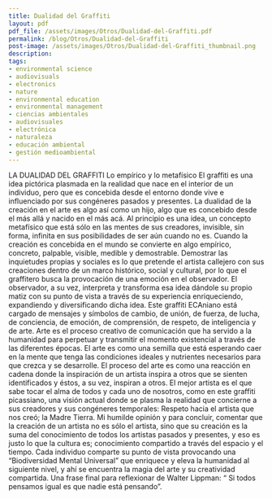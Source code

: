 ```yaml
---
title: Dualidad del Graffiti
layout: pdf
pdf_file: /assets/images/Otros/Dualidad-del-Graffiti.pdf
permalink: /blog/Otros/Dualidad-del-Graffiti
post-image: /assets/images/Otros/Dualidad-del-Graffiti_thumbnail.png
description:
tags:
- environmental science
- audiovisuals
- electronics
- nature
- environmental education
- environmental management
- ciencias ambientales
- audiovisuales
- electrónica
- naturaleza
- educación ambiental
- gestión medioambiental
---
```


LA DUALIDAD DEL GRAFFITI Lo empírico y lo metafísico El graffiti es una idea pictórica plasmada en la realidad que nace en el interior de un individuo, pero que es concebida desde el entorno donde vive e influenciado por sus congéneres pasados y presentes. La dualidad de la creación en el arte es algo así como un hijo, algo que es concebido desde el más allá y nacido en el más acá. Al principio es una idea, un concepto metafísico que está sólo en las mentes de sus creadores, invisible, sin forma, infinita en sus posibilidades de ser aún cuando no es. Cuando la creación es concebida en el mundo se convierte en algo empírico, concreto, palpable, visible, medible y demostrable. Demostrar las inquietudes propias y sociales es lo que pretende el artista callejero con sus creaciones dentro de un marco histórico, social y cultural, por lo que el graffitero busca la provocación de una emoción en el observador. El observador, a su vez, interpreta y transforma esa idea dándole su propio matiz con su punto de vista a través de su experiencia enriqueciendo, expandiendo y diversificando dicha idea. Este graffiti ECAniano está cargado de mensajes y símbolos de cambio, de unión, de fuerza, de lucha, de conciencia, de emoción, de comprensión, de respeto, de inteligencia y de arte. Arte es el proceso creativo de comunicación que ha servido a la humanidad para perpetuar y transmitir el momento existencial a través de las diferentes épocas. El arte es como una semilla que está esperando caer en la mente que tenga las condiciones ideales y nutrientes necesarios para que crezca y se desarrolle. El proceso del arte es como una reacción en cadena donde la inspiración de un artista inspira a otros que se sienten identificados y éstos, a su vez, inspiran a otros. El mejor artista es el que sabe tocar el alma de todos y cada uno de nosotros, como en este graffiti picassiano, una visión actual donde se plasma la realidad que concierne a sus creadores y sus congéneres temporales: Respeto hacia el artista que nos creó; la Madre Tierra. Mi humilde opinión y para concluir, comentar que la creación de un artista no es sólo el artista, sino que su creación es la suma del conocimiento de todos los artistas pasados y presentes, y eso es justo lo que la cultura es; conocimiento compartido a través del espacio y el tiempo. Cada individuo comparte su punto de vista provocando una “Biodiversidad Mental Universal” que enriquece y eleva la humanidad al siguiente nivel, y ahí se encuentra la magia del arte y su creatividad compartida. Una frase final para reflexionar de Walter Lippman: “ Si todos pensamos igual es que nadie está pensando”.

